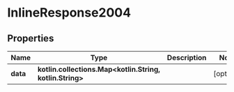 
# InlineResponse2004

## Properties
Name | Type | Description | Notes
------------ | ------------- | ------------- | -------------
**data** | **kotlin.collections.Map&lt;kotlin.String, kotlin.String&gt;** |  |  [optional]



